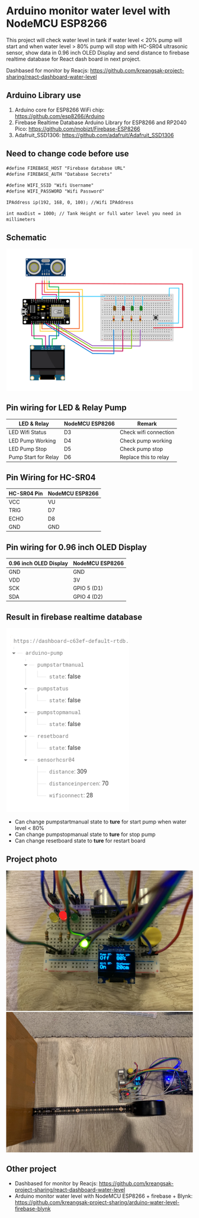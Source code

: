 # Arduino monitor water level with NodeMCU ESP8266

This project will check water level in tank if water level < 20% pump will start and when water level > 80% pump will stop with HC-SR04 ultrasonic sensor, show data in 0.96 inch OLED Display and send distance to firebase realtime database for React dash board in next project.

Dashbased for monitor by Reacjs: https://github.com/kreangsak-project-sharing/react-dashboard-water-level

## Arduino Library use
1. Arduino core for ESP8266 WiFi chip: https://github.com/esp8266/Arduino
2. Firebase Realtime Database Arduino Library for ESP8266 and RP2040 Pico: https://github.com/mobizt/Firebase-ESP8266
3. Adafruit_SSD1306: https://github.com/adafruit/Adafruit_SSD1306

## Need to change code before use
```
#define FIREBASE_HOST "Firebase database URL"
#define FIREBASE_AUTH "Database Secrets"
```
```
#define WIFI_SSID "Wifi Username"
#define WIFI_PASSWORD "Wifi Password"
```
```
IPAddress ip(192, 168, 0, 100); //Wifi IPAddress
```
```
int maxDist = 1000; // Tank Height or full water level you need in millimeters
```

## Schematic
<img alt="Schematicwith" src="https://raw.githubusercontent.com/kreangsak-project-sharing/arduino-water-level-firebase-realtime/main/Screenshots/SchematicwithLine.png">

## Pin wiring for LED & Relay Pump
| LED & Relay  | NodeMCU ESP8266 | Remark |
| ------------ | --------------- | -------|
| LED Wifi Status  | D3  | Check wifi connection |
| LED Pump Working  | D4  | Check pump working |
| LED Pump Stop  | D5  | Check pump stop |
| Pump Start for Relay  | D6  | Replace this to relay |


## Pin Wiring for HC-SR04
| HC-SR04 Pin  | NodeMCU ESP8266 |
| ------------ | --------------- |
| VCC  | VU  |
| TRIG  | D7  |
| ECHO  | D8  |
| GND  | GND  |

## Pin wiring for 0.96 inch OLED Display
| 0.96 inch OLED Display  | NodeMCU ESP8266 |
| ----------------------- | --------------- |
| GND  | GND  |
| VDD  | 3V  |
| SCK  | GPIO 5 (D1) |
| SDA  | GPIO 4 (D2) |

## Result in firebase realtime database
<img alt="Firebased realtime database" src="https://raw.githubusercontent.com/kreangsak-project-sharing/arduino-water-level-firebase-realtime/main/Screenshots/Screenshot%202023-03-25%20174941.png">

+ Can change pumpstartmanual state to **ture** for start pump when water level < 80%
+ Can change pumpstopmanual state to **ture** for stop pump
+ Can change resetboard state to **ture** for restart board

## Project photo
<img alt="photo1" src="https://raw.githubusercontent.com/kreangsak-project-sharing/arduino-water-level-firebase-realtime/main/Screenshots/IMG_8791.jpg">
<img alt="photo1" src="https://raw.githubusercontent.com/kreangsak-project-sharing/arduino-water-level-firebase-realtime/main/Screenshots/IMG_8784.jpg">

## Other project
+ Dashbased for monitor by Reacjs: https://github.com/kreangsak-project-sharing/react-dashboard-water-level
+ Arduino monitor water level with NodeMCU ESP8266 + firebase + Blynk: https://github.com/kreangsak-project-sharing/arduino-water-level-firebase-blynk

